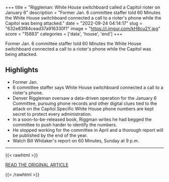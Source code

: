 +++
title = "Riggleman: White House switchboard called a Capitol rioter on January 6"
description = "Former Jan. 6 committee staffer told 60 Minutes the White House switchboard connected a call to a rioter's phone while the Capitol was being attacked."
date = "2022-09-24 04:14:17"
slug = "632e83f84cead37a916330f1"
image = "https://i.imgur.com/kH8cu2Y.jpg"
score = "15883"
categories = ['data', 'house', 'end']
+++

Former Jan. 6 committee staffer told 60 Minutes the White House switchboard connected a call to a rioter's phone while the Capitol was being attacked.

## Highlights

- Former Jan.
- 6 committee staffer says White House switchboard connected a call to a rioter's phone.
- Denver Riggleman oversaw a data-driven operation for the January 6 Committee, pursuing phone records and other digital clues tied to the attack on the Capitol.Specific White House phone numbers are kept secret to protect every administration.
- In a soon-to-be-released book, Riggman writes he had begged the committee to push harder to identify the numbers.
- He stopped working for the committee in April and a thorough report will be published by the end of the year.
- Watch Bill Whitaker's report on 60 Minutes, Sunday at 9 p.m.

---

{{< rawhtml >}}
  <p class="article-category">
    <a target="_blank" href="https://www.cbsnews.com/news/denver-riggleman-white-house-switchboard-capitol-rioter-january-6-60-minutes-2022-09-23">READ THE ORIGINAL ARTICLE</a>
  </p>
{{< /rawhtml >}}
